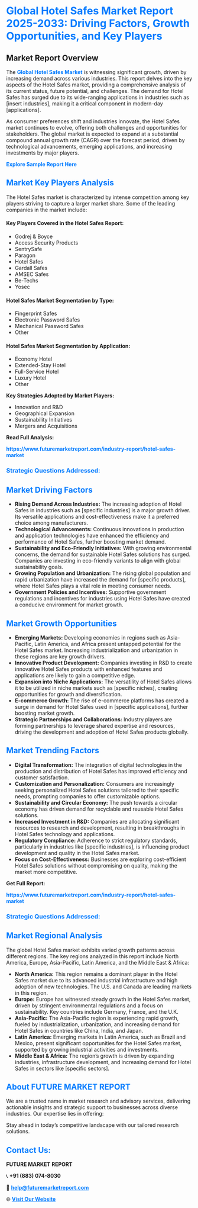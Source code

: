 <h1 style="color: #007BFF;">Global Hotel Safes Market Report 2025-2033: Driving Factors, Growth Opportunities, and Key Players</h1>

<section id="overview">
<h2>Market Report Overview</h2>
<p>The <a href="https://www.futuremarketreport.com/industry-report/hotel-safes-market" style="color: #007BFF; text-decoration: none;"><strong>Global Hotel Safes Market</strong></a> is witnessing significant growth, driven by increasing demand across various industries. This report delves into the key aspects of the Hotel Safes market, providing a comprehensive analysis of its current status, future potential, and challenges. The demand for Hotel Safes has surged due to its wide-ranging applications in industries such as [insert industries], making it a critical component in modern-day [applications].</p>
<p>As consumer preferences shift and industries innovate, the Hotel Safes market continues to evolve, offering both challenges and opportunities for stakeholders. The global market is expected to expand at a substantial compound annual growth rate (CAGR) over the forecast period, driven by technological advancements, emerging applications, and increasing investments by major players.</p>
</section>

<section id="overview">
<p><a href="https://www.futuremarketreport.com/request-sample/reportId=62221" style="color: #007BFF; text-decoration: none;"><strong>Explore Sample Report Here</strong></a></p>
</section>

<section id="key-players">
<h2 style="color: #007BFF;">Market Key Players Analysis</h2>
<p>The Hotel Safes market is characterized by intense competition among key players striving to capture a larger market share. Some of the leading companies in the market include:</p>
<h4>Key Players Covered in the Hotel Safes Report:</h4>
<ul><li>Godrej &amp; Boyce</li><li>Access Security Products</li><li>SentrySafe</li><li>Paragon</li><li>Hotel Safes</li><li>Gardall Safes</li><li>AMSEC Safes</li><li>Be-Techs</li><li>Yosec</li></ul>
<h4>Hotel Safes Market Segmentation by Type:</h4>
<ul><li>Fingerprint Safes</li><li>Electronic Password Safes</li><li>Mechanical Password Safes</li><li>Other</li></ul>

<h4>Hotel Safes Market Segmentation by Application:</h4>
<ul><li>Economy Hotel</li><li>Extended-Stay Hotel</li><li>Full-Service Hotel</li><li>Luxury Hotel</li><li>Other</li></ul>
<p><strong>Key Strategies Adopted by Market Players:</strong></p>
<ul>
<li>Innovation and R&D</li>
<li>Geographical Expansion</li>
<li>Sustainability Initiatives</li>
<li>Mergers and Acquisitions</li>
</ul>
</section>

<section>
<p><strong>Read Full Analysis: </strong></p><a href="https://www.futuremarketreport.com/industry-report/hotel-safes-market" style="color: #007BFF; text-decoration: none;"><strong>https://www.futuremarketreport.com/industry-report/hotel-safes-market</strong></a>
<h3 style="color: #007BFF;">Strategic Questions Addressed:</h3>
</section>

<section id="driving-factors">
<h2 style="color: #007BFF;">Market Driving Factors</h2>
<ul>
<li><strong>Rising Demand Across Industries:</strong> The increasing adoption of Hotel Safes in industries such as [specific industries] is a major growth driver. Its versatile applications and cost-effectiveness make it a preferred choice among manufacturers.</li>
<li><strong>Technological Advancements:</strong> Continuous innovations in production and application technologies have enhanced the efficiency and performance of Hotel Safes, further boosting market demand.</li>
<li><strong>Sustainability and Eco-Friendly Initiatives:</strong> With growing environmental concerns, the demand for sustainable Hotel Safes solutions has surged. Companies are investing in eco-friendly variants to align with global sustainability goals.</li>
<li><strong>Growing Population and Urbanization:</strong> The rising global population and rapid urbanization have increased the demand for [specific products], where Hotel Safes plays a vital role in meeting consumer needs.</li>
<li><strong>Government Policies and Incentives:</strong> Supportive government regulations and incentives for industries using Hotel Safes have created a conducive environment for market growth.</li>
</ul>
</section>

<section id="growth-opportunities">
<h2 style="color: #007BFF;">Market Growth Opportunities</h2>
<ul>
<li><strong>Emerging Markets:</strong> Developing economies in regions such as Asia-Pacific, Latin America, and Africa present untapped potential for the Hotel Safes market. Increasing industrialization and urbanization in these regions are key growth drivers.</li>
<li><strong>Innovative Product Development:</strong> Companies investing in R&D to create innovative Hotel Safes products with enhanced features and applications are likely to gain a competitive edge.</li>
<li><strong>Expansion into Niche Applications:</strong> The versatility of Hotel Safes allows it to be utilized in niche markets such as [specific niches], creating opportunities for growth and diversification.</li>
<li><strong>E-commerce Growth:</strong> The rise of e-commerce platforms has created a surge in demand for Hotel Safes used in [specific applications], further boosting market growth.</li>
<li><strong>Strategic Partnerships and Collaborations:</strong> Industry players are forming partnerships to leverage shared expertise and resources, driving the development and adoption of Hotel Safes products globally.</li>
</ul>
</section>

<section id="trending-factors">
<h2 style="color: #007BFF;">Market Trending Factors</h2>
<ul>
<li><strong>Digital Transformation:</strong> The integration of digital technologies in the production and distribution of Hotel Safes has improved efficiency and customer satisfaction.</li>
<li><strong>Customization and Personalization:</strong> Consumers are increasingly seeking personalized Hotel Safes solutions tailored to their specific needs, prompting companies to offer customizable options.</li>
<li><strong>Sustainability and Circular Economy:</strong> The push towards a circular economy has driven demand for recyclable and reusable Hotel Safes solutions.</li>
<li><strong>Increased Investment in R&D:</strong> Companies are allocating significant resources to research and development, resulting in breakthroughs in Hotel Safes technology and applications.</li>
<li><strong>Regulatory Compliance:</strong> Adherence to strict regulatory standards, particularly in industries like [specific industries], is influencing product development and quality in the Hotel Safes market.</li>
<li><strong>Focus on Cost-Effectiveness:</strong> Businesses are exploring cost-efficient Hotel Safes solutions without compromising on quality, making the market more competitive.</li>
</ul>
</section>

<section>
<p><strong>Get Full Report: </strong></p><a href="https://www.futuremarketreport.com/industry-report/hotel-safes-market" style="color: #007BFF; text-decoration: none;"><strong>https://www.futuremarketreport.com/industry-report/hotel-safes-market</strong></a>
<h3 style="color: #007BFF;">Strategic Questions Addressed:</h3>
</section>


<section id="regional-analysis">
<h2 style="color: #007BFF;">Market Regional Analysis</h2>
<p>The global Hotel Safes market exhibits varied growth patterns across different regions. The key regions analyzed in this report include North America, Europe, Asia-Pacific, Latin America, and the Middle East & Africa:</p>
<ul>
<li><strong>North America:</strong> This region remains a dominant player in the Hotel Safes market due to its advanced industrial infrastructure and high adoption of new technologies. The U.S. and Canada are leading markets in this region.</li>
<li><strong>Europe:</strong> Europe has witnessed steady growth in the Hotel Safes market, driven by stringent environmental regulations and a focus on sustainability. Key countries include Germany, France, and the U.K.</li>
<li><strong>Asia-Pacific:</strong> The Asia-Pacific region is experiencing rapid growth, fueled by industrialization, urbanization, and increasing demand for Hotel Safes in countries like China, India, and Japan.</li>
<li><strong>Latin America:</strong> Emerging markets in Latin America, such as Brazil and Mexico, present significant opportunities for the Hotel Safes market, supported by growing industrial activities and investments.</li>
<li><strong>Middle East & Africa:</strong> The region’s growth is driven by expanding industries, infrastructure development, and increasing demand for Hotel Safes in sectors like [specific sectors].</li>
</ul>
</section>

<footer>
<h2 style="color: #007BFF;">About FUTURE MARKET REPORT</h2>
<p>We are a trusted name in market research and advisory services, delivering actionable insights and strategic support to businesses across diverse industries. Our expertise lies in offering:</p>

<p>Stay ahead in today’s competitive landscape with our tailored research solutions.</p>

<h2 style="color: #007BFF;">Contact Us:</h2>
<p><strong>FUTURE MARKET REPORT</strong></p>
<p>📞 <strong>+91 (883) 074-8030</strong></p>
<p>📧 <strong><a href="mailto:help@futuremarketreport.com" style="color: #007BFF;">help@futuremarketreport.com</a></strong></p>
<p>🌐 <strong><a href="https://www.futuremarketreport.com/" style="color: #007BFF;">Visit Our Website</a></strong></p>
</footer>